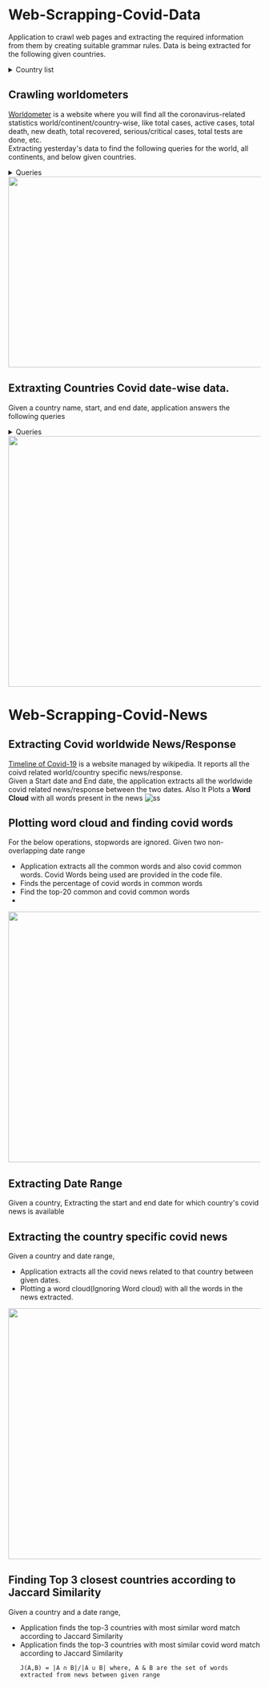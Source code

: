 # Web-Scrapping-Covid-Data
Application to crawl web pages and extracting the required information from them by creating suitable grammar rules. Data is being extracted for the following given countries.
<details>
  <summary>Country list</summary>

  *   <details>
      <summary>Europe</summary>

       <p>
          France | UK | Russia | Italy | Germany | Spain | Poland | Netherlands | Ukraine | Belgium
        </p>
      </details>
 
  *   <details>
      <summary>North America</summary>

       <p>
          USA | Mexico | Canada | Cuba | Costa Rica | Panama
        </p>
      </details>
 
  *   <details>
      <summary>Asia</summary>

       <p>
          India | Turkey | Iran | Indonesia | Philippines | Japan | Israel | Malaysia | Thailand | Vietnam | Iraq | Bangladesh | Pakistan
        </p>
      </details>
 
  *   <details>
      <summary>South America</summary>

       <p>
          Brazil | Argentina | Colombia | Peru | Chile | Bolivia | Uruguay | Paraguay | Venezuela
        </p>
      </details>
  *   <details>
      <summary>Africa</summary>

       <p>
          South Africa | Morocco | Tunisia | Ethiopia | Libya | Egypt | Kenya | Zambia | Algeria | Botswana | Nigeria | Zimbabwe
        </p>
      </details>
  *   <details>
      <summary>Oceania</summary>

       <p>
          Australia | Fiji | Papua New Guinea | New Caledonia | New Zealand
        </p>
      </details>
 
  </details>
  
## Crawling worldometers

 [Worldometer](https://www.worldometers.info/coronavirus/) is a website where you will find all the coronavirus-related statistics world/continent/country-wise, like total cases, active cases, total death, new death, total recovered, serious/critical cases, total tests are done, etc.<br/>
 Extracting yesterday's data to find the following queries for the world, all continents, and below given countries. 
 <details>
  <summary>Queries</summary>
  <p>Total cases | Active cases | Total deaths | Total recovered | Total tests | Death/million | Tests/million | New case | New death | New recovered</p>
</details>

<img src="https://user-images.githubusercontent.com/47922035/160141954-41ffac31-6eb9-4cd8-a886-1edd3ac09c9a.jpg" width="1100" height="380">

## Extraxting Countries Covid date-wise data.

Given a country name, start, and end date, application answers the following queries
 <details>
  <summary>Queries</summary>
 
   * Change in active cases in %
   * Change in daily death in %
   * Change in new recovered in %
   * Change in new cases in %
   * Closest country similar to Change in active cases in %
   * Closest country similar to Change in daily death in %
   * Closest country similar to Change in new recovered in %
   * Closest country similar to Change in new cases in %
</details>


<img src="https://user-images.githubusercontent.com/47922035/160142506-f4382b87-793a-4113-a552-b4aa2f9fc6a6.png" width="900" height="500">

# Web-Scrapping-Covid-News

## Extracting Covid worldwide News/Response

[Timeline of Covid-19](https://en.wikipedia.org/wiki/Timeline_of_the_COVID-19_pandemic) is a website managed by wikipedia. It reports all the coivd  related world/country specific news/response.<br/>
Given a Start date and End date, the application extracts all the worldwide covid related news/response between the two dates. Also It Plots a <b>Word Cloud</b> with all words present in the news
![ss](https://user-images.githubusercontent.com/47922035/160137422-6f67ddb6-231c-4658-8df6-f359f7099480.jpg)

## Plotting word cloud and finding covid words

For the below operations, stopwords are ignored.
Given two non-overlapping date range
* Application extracts all the common words and also covid common words. Covid Words being used are provided in the code file.
* Finds the percentage of covid words in common words
* Find the top-20 common and covid common words
* 
<img src="https://user-images.githubusercontent.com/47922035/160137569-3e225706-5316-4e67-9728-e4aaf13b3d19.png" width="900" height="500">

## Extracting Date Range
 
 Given a country, Extracting the start and end date for which country's covid news is available

## Extracting the country specific covid news 

Given a country and date range, 
* Application extracts all the covid news related to that country between given dates.
* Plotting a word cloud(Ignoring Word cloud) with all the words in the news extracted.
<img src="https://user-images.githubusercontent.com/47922035/160139529-e33084d1-e69c-4efb-9cb2-bb983bb51d48.png" width="900" height="500">

## Finding Top 3 closest countries according to Jaccard Similarity
Given a country and a date range,
* Application finds the top-3 countries with most similar word match according to Jaccard Similarity
* Application finds the top-3 countries with most similar covid word match according to Jaccard Similarity
    ```
   J(A,B) = |A ∩ B|/|A ∪ B| where, A & B are the set of words extracted from news between given range
   ```
